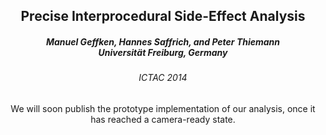<h2 align="center">Precise Interprocedural Side-Effect Analysis</h2>

<h5 align="center">Manuel Geffken, Hannes Saffrich, and Peter Thiemann<br>
Universität Freiburg, Germany</h5>

<h6 align="center">ICTAC 2014</h6>

<center>We will soon publish the prototype implementation of our analysis, once
it has reached a camera-ready state.</center>
